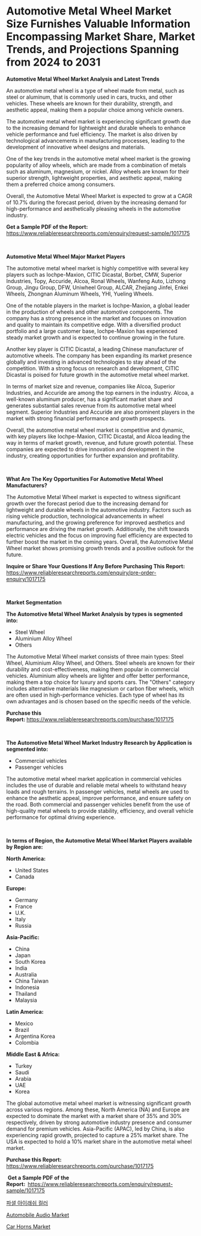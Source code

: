 <p><h1>Automotive Metal Wheel Market Size Furnishes Valuable Information Encompassing Market Share, Market Trends, and Projections Spanning from 2024 to 2031</h1></p><p><strong>Automotive Metal Wheel Market Analysis and Latest Trends</strong></p>
<p><p>An automotive metal wheel is a type of wheel made from metal, such as steel or aluminum, that is commonly used in cars, trucks, and other vehicles. These wheels are known for their durability, strength, and aesthetic appeal, making them a popular choice among vehicle owners.</p><p>The automotive metal wheel market is experiencing significant growth due to the increasing demand for lightweight and durable wheels to enhance vehicle performance and fuel efficiency. The market is also driven by technological advancements in manufacturing processes, leading to the development of innovative wheel designs and materials.</p><p>One of the key trends in the automotive metal wheel market is the growing popularity of alloy wheels, which are made from a combination of metals such as aluminum, magnesium, or nickel. Alloy wheels are known for their superior strength, lightweight properties, and aesthetic appeal, making them a preferred choice among consumers.</p><p>Overall, the Automotive Metal Wheel Market is expected to grow at a CAGR of 10.7% during the forecast period, driven by the increasing demand for high-performance and aesthetically pleasing wheels in the automotive industry.</p></p>
<p><strong>Get a Sample PDF of the Report:&nbsp;</strong> <a href="https://www.reliableresearchreports.com/enquiry/request-sample/1017175">https://www.reliableresearchreports.com/enquiry/request-sample/1017175</a></p>
<p>&nbsp;</p>
<p><strong>Automotive Metal Wheel Major Market Players</strong></p>
<p><p>The automotive metal wheel market is highly competitive with several key players such as Iochpe-Maxion, CITIC Dicastal, Borbet, CMW, Superior Industries, Topy, Accuride, Alcoa, Ronal Wheels, Wanfeng Auto, Lizhong Group, Jingu Group, DFW, Uniwheel Group, ALCAR, Zhejiang Jinfei, Enkei Wheels, Zhongnan Aluminum Wheels, YHI, Yueling Wheels.</p><p>One of the notable players in the market is Iochpe-Maxion, a global leader in the production of wheels and other automotive components. The company has a strong presence in the market and focuses on innovation and quality to maintain its competitive edge. With a diversified product portfolio and a large customer base, Iochpe-Maxion has experienced steady market growth and is expected to continue growing in the future.</p><p>Another key player is CITIC Dicastal, a leading Chinese manufacturer of automotive wheels. The company has been expanding its market presence globally and investing in advanced technologies to stay ahead of the competition. With a strong focus on research and development, CITIC Dicastal is poised for future growth in the automotive metal wheel market.</p><p>In terms of market size and revenue, companies like Alcoa, Superior Industries, and Accuride are among the top earners in the industry. Alcoa, a well-known aluminum producer, has a significant market share and generates substantial sales revenue from its automotive metal wheel segment. Superior Industries and Accuride are also prominent players in the market with strong financial performance and growth prospects.</p><p>Overall, the automotive metal wheel market is competitive and dynamic, with key players like Iochpe-Maxion, CITIC Dicastal, and Alcoa leading the way in terms of market growth, revenue, and future growth potential. These companies are expected to drive innovation and development in the industry, creating opportunities for further expansion and profitability.</p></p>
<p>&nbsp;</p>
<p><strong>What Are The Key Opportunities For Automotive Metal Wheel Manufacturers?</strong></p>
<p><p>The Automotive Metal Wheel market is expected to witness significant growth over the forecast period due to the increasing demand for lightweight and durable wheels in the automotive industry. Factors such as rising vehicle production, technological advancements in wheel manufacturing, and the growing preference for improved aesthetics and performance are driving the market growth. Additionally, the shift towards electric vehicles and the focus on improving fuel efficiency are expected to further boost the market in the coming years. Overall, the Automotive Metal Wheel market shows promising growth trends and a positive outlook for the future.</p></p>
<p><strong>Inquire or Share Your Questions If Any Before Purchasing This Report:</strong> <a href="https://www.reliableresearchreports.com/enquiry/pre-order-enquiry/1017175">https://www.reliableresearchreports.com/enquiry/pre-order-enquiry/1017175</a></p>
<p>&nbsp;</p>
<p><strong>Market Segmentation</strong></p>
<p><strong>The Automotive Metal Wheel Market Analysis by types is segmented into:</strong></p>
<p><ul><li>Steel Wheel</li><li>Aluminium Alloy Wheel</li><li>Others</li></ul></p>
<p><p>The Automotive Metal Wheel market consists of three main types: Steel Wheel, Aluminium Alloy Wheel, and Others. Steel wheels are known for their durability and cost-effectiveness, making them popular in commercial vehicles. Aluminium alloy wheels are lighter and offer better performance, making them a top choice for luxury and sports cars. The "Others" category includes alternative materials like magnesium or carbon fiber wheels, which are often used in high-performance vehicles. Each type of wheel has its own advantages and is chosen based on the specific needs of the vehicle.</p></p>
<p><strong>Purchase this Report:&nbsp;</strong><a href="https://www.reliableresearchreports.com/purchase/1017175">https://www.reliableresearchreports.com/purchase/1017175</a></p>
<p>&nbsp;</p>
<p><strong>The Automotive Metal Wheel Market Industry Research by Application is segmented into:</strong></p>
<p><ul><li>Commercial vehicles</li><li>Passenger vehicles</li></ul></p>
<p><p>The automotive metal wheel market application in commercial vehicles includes the use of durable and reliable metal wheels to withstand heavy loads and rough terrains. In passenger vehicles, metal wheels are used to enhance the aesthetic appeal, improve performance, and ensure safety on the road. Both commercial and passenger vehicles benefit from the use of high-quality metal wheels to provide stability, efficiency, and overall vehicle performance for optimal driving experience.</p></p>
<p>&nbsp;</p>
<p><strong>In terms of Region, the Automotive Metal Wheel Market Players available by Region are:</strong></p>
<p>
    <p> <strong> North America: </strong>
        <ul>
            <li>United States</li>
            <li>Canada</li>
        </ul>
        </p> 
    <p> <strong> Europe: </strong>
        <ul>
            <li>Germany</li>
            <li>France</li>
            <li>U.K.</li>
            <li>Italy</li>
            <li>Russia</li>
        </ul>
        </p> 
    <p> <strong> Asia-Pacific: </strong>
        <ul>
            <li>China</li>
            <li>Japan</li>
            <li>South Korea</li>
            <li>India</li>
            <li>Australia</li>
            <li>China Taiwan</li>
            <li>Indonesia</li>
            <li>Thailand</li>
            <li>Malaysia</li>
        </ul>
        </p> 
    <p> <strong> Latin America: </strong>
        <ul>
            <li>Mexico</li>
            <li>Brazil</li>
            <li>Argentina Korea</li>
            <li>Colombia</li>
        </ul>
        </p> 
    <p> <strong> Middle East & Africa: </strong>
        <ul>
            <li>Turkey</li>
            <li>Saudi</li>
            <li>Arabia</li>
            <li>UAE</li>
            <li>Korea</li>
        </ul>
    </p>
    </p>
<p><p>The global automotive metal wheel market is witnessing significant growth across various regions. Among these, North America (NA) and Europe are expected to dominate the market with a market share of 35% and 30% respectively, driven by strong automotive industry presence and consumer demand for premium vehicles. Asia-Pacific (APAC), led by China, is also experiencing rapid growth, projected to capture a 25% market share. The USA is expected to hold a 10% market share in the automotive metal wheel market.</p></p>
<p><strong>Purchase this Report: </strong><a href="https://www.reliableresearchreports.com/purchase/1017175">https://www.reliableresearchreports.com/purchase/1017175</a></p>
<p>&nbsp;<strong>Get a Sample PDF of the Report:&nbsp;&nbsp;</strong><a href="https://www.reliableresearchreports.com/enquiry/request-sample/1017175">https://www.reliableresearchreports.com/enquiry/request-sample/1017175</a></p>
<p><strong></strong></p>
<p><p><a href="https://github.com/jntpkh496620/Market-Research-Report-List-1/blob/main/2515368187544.md">파셜 아이래쉬 컬러</a></p><p><a href="https://github.com/globismark/Market-Research-Report-List-2/blob/main/automobile-audio-market.md">Automobile Audio Market</a></p><p><a href="https://github.com/bobicer/Market-Research-Report-List-2/blob/main/car-horns-market.md">Car Horns Market</a></p></p>